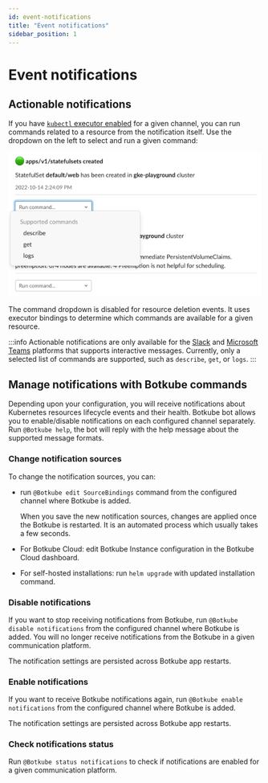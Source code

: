 ```yaml
---
id: event-notifications
title: "Event notifications"
sidebar_position: 1
---
```


# Event notifications

## Actionable notifications

If you have [`kubectl` executor enabled](docs/configuration/executor/kubectl.md) for a given channel, you can run commands related to a resource from the notification itself. Use the dropdown on the left to select and run a given command:

![Actionable notifications](assets/actionable-notifications.png)

The command dropdown is disabled for resource deletion events. It uses executor bindings to determine which commands are available for a given resource.

:::info
Actionable notifications are only available for the [Slack](../installation/slack/index.md) and [Microsoft Teams](../installation/teams/index.md) platforms that supports interactive messages. Currently, only a selected list of commands are supported, such as `describe`, `get`, or `logs`.
:::

## Manage notifications with Botkube commands

Depending upon your configuration, you will receive notifications about Kubernetes resources lifecycle events and their health.
Botkube bot allows you to enable/disable notifications on each configured channel separately. Run `@Botkube help`, the bot will reply with the help message about the supported message formats.

### Change notification sources

To change the notification sources, you can:

- run `@Botkube edit SourceBindings` command from the configured channel where Botkube is added.

  When you save the new notification sources, changes are applied once the Botkube is restarted. It is an automated process which usually takes a few seconds.

- For Botkube Cloud: edit Botkube Instance configuration in the Botkube Cloud dashboard.
- For self-hosted installations: run `helm upgrade` with updated installation command.

### Disable notifications

If you want to stop receiving notifications from Botkube, run `@Botkube disable notifications` from the configured channel where Botkube is added. You will no longer receive notifications from the Botkube in a given communication platform.

The notification settings are persisted across Botkube app restarts.

### Enable notifications

If you want to receive Botkube notifications again, run `@Botkube enable notifications` from the configured channel where Botkube is added.

The notification settings are persisted across Botkube app restarts.

### Check notifications status

Run `@Botkube status notifications` to check if notifications are enabled for a given communication platform.
